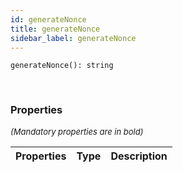 ```yaml
---
id: generateNonce
title: generateNonce
sidebar_label: generateNonce
---
```


```tsx
generateNonce(): string
```
<br/>



### Properties

<font size="2"><i>(Mandatory properties are in bold)</i></font>

| Properties | Type | Description |
| --------- | ---- | ----------- |
